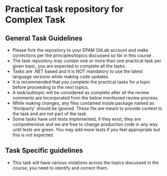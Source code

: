 # Practical task repository for Complex Task

## General Task Guidelines

*	Please fork the repository to your EPAM GitLab account and make corrections per the principles/topics discussed so far in this course . 
*	The task repository may contain one or more than one practical task per given topic, you are expected to complete all the tasks.
*	Tasks are .NET based and it is NOT mandatory to use the latest language versions while making code updates.
*	It is recommended that you complete the practical tasks for a topic before proceeding to the next topics.
*	A task/subtopic will be considered as complete after all the review comments are incorporated from the below mentioned review process.
*	While making changes, any files contained inside package named as 'thirdparty' should be ignored. These file are meant to provide context to the task and are not part of the task.
*	Some tasks have unit tests implemented, if they exist, they are comprehensive and we are free to change production code in any way until tests are green. You may add more tests if you feel appropriate but this is not expected.





## Task Specific guidelines

*	This task will have various violations across the topics discussed in the course, you need to identify and correct them.